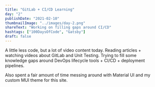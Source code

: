 ```yaml
---
title: "GitLab + CI/CD Learning"
day: "2"
publishDate: "2021-02-10"
thumbnailImage: "../images/day-2.png"
shareText: "Working on filling gaps around CI/CD"
hashtags: ["100DaysOfCode", "Gatsby"]
draft: false
---
```


A little less code, but a lot of video content today. Reading articles + watching videos about GitLab and Unit Testing. Trying to fill some knowledge gaps around DevOps lifecycle tools + CI/CD + deployment pipelines.

Also spent a fair amount of time messing around with Material UI and my custom MUI theme for this site.
